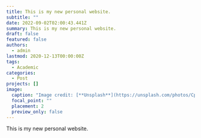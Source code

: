 ```yaml
---
title: T﻿his is my new personal website.
subtitle: ""
date: 2022-09-02T02:00:43.441Z
summary: T﻿his is my new personal website.
draft: false
featured: false
authors:
  - admin
lastmod: 2020-12-13T00:00:00Z
tags:
  - Academic
categories:
  - Post
projects: []
image:
  caption: "Image credit: [**Unsplash**](https://unsplash.com/photos/CpkOjOcXdUY)"
  focal_point: ""
  placement: 2
  preview_only: false
---
```

T﻿his is my new personal website.